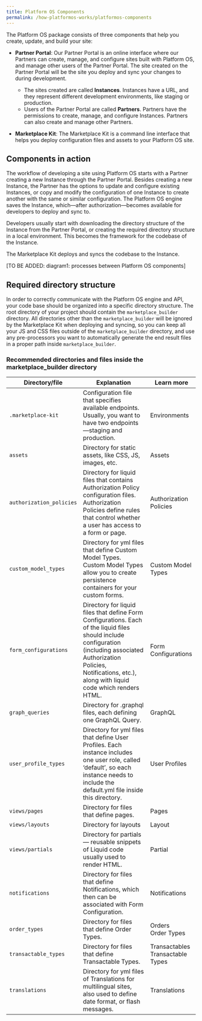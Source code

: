 ```yaml
---
title: Platform OS Components
permalink: /how-platformos-works/platformos-components
---
```


The Platform OS package consists of three components that help you create, update, and build your site:

* **Partner Portal**: Our Partner Portal is an online interface where our Partners can create, manage, and configure sites built with Platform OS, and manage other users of the Partner Portal. The site created on the Partner Portal will be the site you deploy and sync your changes to during development.

  * The sites created are called **Instances**. Instances have a URL, and they represent different development environments, like staging or production.
  * Users of the Partner Portal are called **Partners**. Partners have the permissions to create, manage, and configure Instances. Partners can also create and manage other Partners.

* **Marketplace Kit**: The Marketplace Kit is a command line interface that helps you deploy configuration files and assets to your Platform OS site.

## Components in action

The workflow of developing a site using Platform OS starts with a Partner creating a new Instance through the Partner Portal. Besides creating a new Instance, the Partner has the options to update and configure existing Instances, or copy and modify the configuration of one Instance to create another with the same or similar configuration. The Platform OS engine saves the Instance, which—after authorization—becomes available for developers to deploy and sync to.

Developers usually start with downloading the directory structure of the Instance from the Partner Portal, or creating the required directory structure in a local environment. This becomes the framework for the codebase of the Instance.

The Marketplace Kit deploys and syncs the codebase to the Instance.

[TO BE ADDED: diagram1: processes between Platform OS components]

## Required directory structure

In order to correctly communicate with the Platform OS engine and API, your code base should be organized into a specific directory structure. The root directory of your project should contain the `marketplace_builder` directory. All directories other than the `marketplace_builder` will be ignored by the Marketplace Kit when deploying and syncing, so you can keep all your JS and CSS files outside of the `marketplace_builder` directory, and use any pre-processors you want to automatically generate the end result files in a proper path inside `marketplace_builder`.

### Recommended directories and files inside the marketplace_builder directory

| Directory/file           | Explanation                                                                                                                                                                                                                      | Learn more                           |
| ------------------------ | -------------------------------------------------------------------------------------------------------------------------------------------------------------------------------------------------------------------------------- | ------------------------------------ |
| `.marketplace-kit`       | Configuration file that specifies available endpoints. Usually, you want to have two endpoints—staging and production.                                                                                                           | Environments                         |
| `assets`                 | Directory for static assets, like CSS, JS, images, etc.                                                                                                                                                                          | Assets                               |
| `authorization_policies` | Directory for liquid files that contains Authorization Policy configuration files. Authorization Policies define rules that control whether a user has access to a form or page.                                                 | Authorization Policies               |
| `custom_model_types`     | Directory for yml files that define Custom Model Types. Custom Model Types allow you to create persistence containers for your custom forms.                                                                                     | Custom Model Types                   |
| `form_configurations`    | Directory for liquid files that define Form Configurations. Each of the liquid files should include configuration (including associated Authorization Policies, Notifications, etc.), along with liquid code which renders HTML. | Form Configurations                  |
| `graph_queries`          | Directory for .graphql files, each defining one GraphQL Query.                                                                                                                                                                   | GraphQL                              |
| `user_profile_types`     | Directory for yml files that define User Profiles. Each instance includes one user role, called ‘default’, so each instance needs to include the default.yml file inside this directory.                                         | User Profiles                        |
| `views/pages`            | Directory for files that define pages.                                                                                                                                                                                           | Pages                                |
| `views/layouts`          | Directory for layouts                                                                                                                                                                                                            | Layout                               |
| `views/partials`         | Directory for partials — reusable snippets of Liquid code usually used to render HTML.                                                                                                                                           | Partial                              |
| `notifications`          | Directory for files that define Notifications, which then can be associated with Form Configuration.                                                                                                                             | Notifications                        |
| `order_types`            | Directory for files that define Order Types.                                                                                                                                                                                     | Orders <br>Order Types               |
| `transactable_types`     | Directory for files that define Transactable Types.                                                                                                                                                                              | Transactables <br>Transactable Types |
| `translations`           | Directory for yml files of Translations for multilingual sites, also used to define date format, or flash messages.                                                                                                              | Translations                         |
